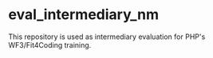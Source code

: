 # eval_intermediary_nm
This repository is used as intermediary evaluation for PHP's WF3/Fit4Coding training.
